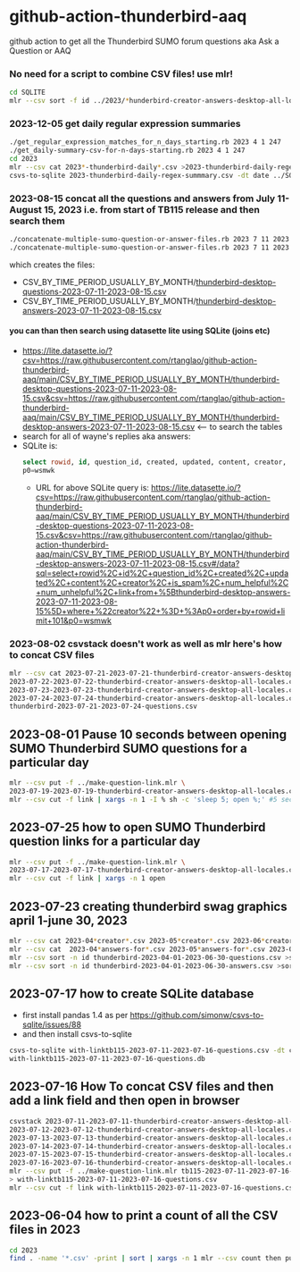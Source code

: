 # github-action-thunderbird-aaq
github action to get all the Thunderbird SUMO forum questions aka Ask a Question or AAQ

### No need for a script to combine CSV files! use mlr!

```bash
cd SQLITE
mlr --csv sort -f id ../2023/*hunderbird-creator-answers-desktop-all-locales.csv > 2023-yearly-thunderbird-questions.csv
```

### 2023-12-05 get daily regular expression summaries
```bash
./get_regular_expression_matches_for_n_days_starting.rb 2023 4 1 247
./get_daily-summary-csv-for-n-days-starting.rb 2023 4 1 247
cd 2023
mlr --csv cat 2023*-thunderbird-daily*.csv >2023-thunderbird-daily-regex-summmary.csv
csvs-to-sqlite 2023-thunderbird-daily-regex-summmary.csv -dt date ../SQLITE/2023-thunderbird-daily-regex-summary.db 
```
### 2023-08-15 concat all the questions and answers from July 11-August 15, 2023 i.e. from start of TB115 release and then search them
```bash
./concatenate-multiple-sumo-question-or-answer-files.rb 2023 7 11 2023 8 15 questions
./concatenate-multiple-sumo-question-or-answer-files.rb 2023 7 11 2023 8 15 answers
```
which creates the files:
* CSV_BY_TIME_PERIOD_USUALLY_BY_MONTH/[thunderbird-desktop-questions-2023-07-11-2023-08-15.csv](https://raw.githubusercontent.com/rtanglao/github-action-thunderbird-aaq/main/CSV_BY_TIME_PERIOD_USUALLY_BY_MONTH/thunderbird-desktop-questions-2023-07-11-2023-08-15.csv)
* CSV_BY_TIME_PERIOD_USUALLY_BY_MONTH/[thunderbird-desktop-answers-2023-07-11-2023-08-15.csv](https://raw.githubusercontent.com/rtanglao/github-action-thunderbird-aaq/main/CSV_BY_TIME_PERIOD_USUALLY_BY_MONTH/thunderbird-desktop-answers-2023-07-11-2023-08-15.csv)

#### you can than then search using datasette lite using SQLite (joins etc)

* https://lite.datasette.io/?csv=https://raw.githubusercontent.com/rtanglao/github-action-thunderbird-aaq/main/CSV_BY_TIME_PERIOD_USUALLY_BY_MONTH/thunderbird-desktop-questions-2023-07-11-2023-08-15.csv&csv=https://raw.githubusercontent.com/rtanglao/github-action-thunderbird-aaq/main/CSV_BY_TIME_PERIOD_USUALLY_BY_MONTH/thunderbird-desktop-answers-2023-07-11-2023-08-15.csv <-- to search the tables
* search for all of wayne's replies aka answers:
* SQLite is:
  ```sql
  select rowid, id, question_id, created, updated, content, creator, is_spam, num_helpful, num_unhelpful, link from [thunderbird-desktop-answers-2023-07-11-2023-08-15] where "creator" = :p0 order by rowid limit 101
  p0=wsmwk
  ````
  * URL for above SQLite query is: https://lite.datasette.io/?csv=https://raw.githubusercontent.com/rtanglao/github-action-thunderbird-aaq/main/CSV_BY_TIME_PERIOD_USUALLY_BY_MONTH/thunderbird-desktop-questions-2023-07-11-2023-08-15.csv&csv=https://raw.githubusercontent.com/rtanglao/github-action-thunderbird-aaq/main/CSV_BY_TIME_PERIOD_USUALLY_BY_MONTH/thunderbird-desktop-answers-2023-07-11-2023-08-15.csv#/data?sql=select+rowid%2C+id%2C+question_id%2C+created%2C+updated%2C+content%2C+creator%2C+is_spam%2C+num_helpful%2C+num_unhelpful%2C+link+from+%5Bthunderbird-desktop-answers-2023-07-11-2023-08-15%5D+where+%22creator%22+%3D+%3Ap0+order+by+rowid+limit+101&p0=wsmwk


### 2023-08-02 csvstack doesn't work as well as mlr here's how to concat CSV files
```bash
mlr --csv cat 2023-07-21-2023-07-21-thunderbird-creator-answers-desktop-all-locales.csv \
2023-07-22-2023-07-22-thunderbird-creator-answers-desktop-all-locales.csv \
2023-07-23-2023-07-23-thunderbird-creator-answers-desktop-all-locales.csv \
2023-07-24-2023-07-24-thunderbird-creator-answers-desktop-all-locales.csv > \
thunderbird-2023-07-21-2023-07-24-questions.csv
```
## 2023-08-01 Pause 10 seconds between opening SUMO Thunderbird SUMO questions for a particular day
```bash
mlr --csv put -f ../make-question-link.mlr \                               
2023-07-19-2023-07-19-thunderbird-creator-answers-desktop-all-locales.csv | \
mlr --csv cut -f link | xargs -n 1 -I % sh -c 'sleep 5; open %;' #5 seconds is better than 10, 10 is too long
```
## 2023-07-25 how to open SUMO Thunderbird question links for a particular day
```bash
mlr --csv put -f ../make-question-link.mlr \
2023-07-17-2023-07-17-thunderbird-creator-answers-desktop-all-locales.csv | \
mlr --csv cut -f link | xargs -n 1 open
```

## 2023-07-23 creating thunderbird swag graphics april 1-june 30, 2023
```bash
mlr --csv cat 2023-04*creator*.csv 2023-05*creator*.csv 2023-06*creator*.csv >thunderbird-2023-04-01-2023-06-30-questions.csv
mlr --csv cat  2023-04*answers-for*.csv 2023-05*answers-for*.csv 2023-06*answers-for*.csv  > thunderbird-2023-04-01-2023-06-30-answers.csv
mlr --csv sort -n id thunderbird-2023-04-01-2023-06-30-questions.csv >sorted-by-id-thunderbird-2023-04-01-2023-06-30-questions.csv
mlr --csv sort -n id thunderbird-2023-04-01-2023-06-30-answers.csv >sorted-by-id-thunderbird-2023-04-01-2023-06-30-answers.csv
```
## 2023-07-17 how to create SQLite database

* first install pandas 1.4 as per https://github.com/simonw/csvs-to-sqlite/issues/88
* and then install csvs-to-sqlite

```bash
csvs-to-sqlite with-linktb115-2023-07-11-2023-07-16-questions.csv -dt created -dt updated \
with-linktb115-2023-07-11-2023-07-16-questions.db
```
## 2023-07-16 How To concat CSV files and then add a link field and then open in browser

```bash
csvstack 2023-07-11-2023-07-11-thunderbird-creator-answers-desktop-all-locales.csv \
2023-07-12-2023-07-12-thunderbird-creator-answers-desktop-all-locales.csv \
2023-07-13-2023-07-13-thunderbird-creator-answers-desktop-all-locales.csv \
2023-07-14-2023-07-14-thunderbird-creator-answers-desktop-all-locales.csv \
2023-07-15-2023-07-15-thunderbird-creator-answers-desktop-all-locales.csv \
2023-07-16-2023-07-16-thunderbird-creator-answers-desktop-all-locales.csv > tb115-2023-07-11-2023-07-16-questions.csv
mlr --csv put -f ../make-question-link.mlr tb115-2023-07-11-2023-07-16-questions.csv \
> with-linktb115-2023-07-11-2023-07-16-questions.csv
mlr --csv cut -f link with-linktb115-2023-07-11-2023-07-16-questions.csv | xargs -n 1 open
```
## 2023-06-04 how to print a count of all the CSV files in 2023

```bash
cd 2023
find . -name '*.csv' -print | sort | xargs -n 1 mlr --csv count then put 'print FILENAME'
```

